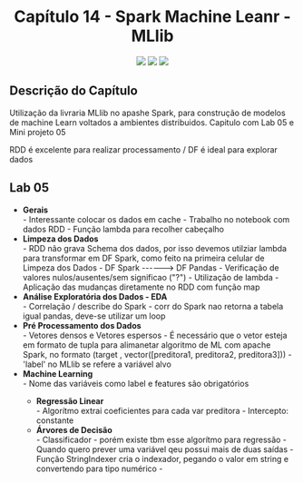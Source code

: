 <h1 align="center"> Capítulo 14 - Spark Machine Leanr - MLlib</h1>

<p align="center">
  <img src="https://img.shields.io/badge/Python-FFD43B?style=for-the-badge&logo=python&logoColor=blue">
  <img src="https://img.shields.io/badge/Apache_Spark-FFFFFF?style=for-the-badge&logo=apachespark&logoColor=#E35A16">
  <img src="https://img.shields.io/badge/Pandas-2C2D72?style=for-the-badge&logo=pandas&logoColor=white">  
</p>


<h2>Descrição do Capítulo</h2>
<p>Utilização da livraria MLlib no apashe Spark, para construção de modelos de machine Learn voltados a ambientes distribuidos. Capitulo com Lab 05 e Mini projeto 05</p>
<p>RDD é excelente para realizar processamento / DF é ideal para explorar dados</p>


<h2>Lab 05</h2>
<ul>
<li><b>Gerais</b></li>
- Interessante colocar os dados em cache
- Trabalho no notebook com dados RDD
- Função lambda para recolher cabeçalho
<li><b>Limpeza dos Dados</b></li>
- RDD não grava Schema dos dados, por isso devemos utilziar lambda para transformar em DF Spark, como feito na primeira celular de Limpeza dos Dados
- DF Spark ------> DF Pandas
- Verificação de valores nulos/ausentes/sem significao ("?")
- Utilização de lambda
- Aplicação das mudanças diretamente no RDD com função map
<li><b>Análise Exploratória dos Dados - EDA</b></li>
- Correlação / describe do Spark
- corr do Spark nao retorna a tabela igual pandas, deve-se utilizar um loop 
<li><b>Pré Processamento dos Dados</b></li>
- Vetores densos e Vetores espersos
- É necessário que o vetor esteja em formato de tupla para alimanetar algoritmo de ML com apache Spark, no formato (target , vector([preditora1, preditora2, preditora3]))
- 'label' no MLlib se refere a variável alvo
<li><b>Machine Learning</b></li>
- Nome das variáveis como label e features são obrigatórios
  <ul>
    <li><b>Regressão Linear</b></li>
    - Algorítmo extrai coeficientes para cada var preditora
    - Intercepto: constante
    <li><b>Árvores de Decisão</b></li>
    - Classificador - porém existe tbm esse algorítmo para regressão
    - Quando quero prever uma variável qeu possui mais de duas saídas
    - Função StringIndexer cria o indexador, pegando o valor em string e convertendo para tipo numérico
    -

   
  </ul>




</ul>



      
